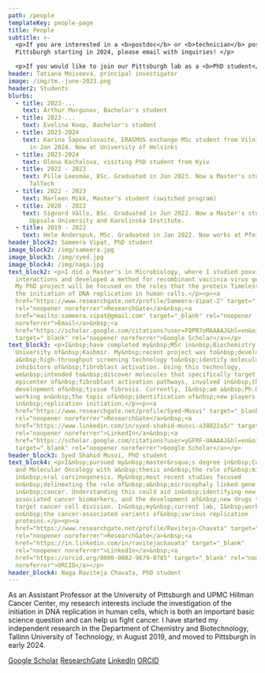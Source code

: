 ```yaml
---
path: /people
templateKey: people-page
title: People
subtitle: >-
  <p>If you are interested in a <b>postdoc</b> or <b>technician</b> positions in
  Pittsburgh starting in 2024, please email with inquiries! </p>

  <p>If you would like to join our Pittsburgh lab as a <b>PhD student</b>, please apply to Oncology Graduate Program at UPMC Hillman Cancer Center or Molecular Pharmacology Graduate Program at UPitt</p>
header: Tatiana Moiseeva, principal investigator
image: /img/tm.-june-2023.png
header2: Students
blurbs:
  - title: 2023-...
    text: Arthur Morgunov, Bachelor's student
  - title: 2023-...
    text: Evelina Koop, Bachelor's student
  - title: 2023-2024
    text: Karina Šapovalovaite, ERASMUS exchange MSc student from Vilnius, graduated
      in Jan 2024. Now at University of Helsinki
  - title: 2023-2024
    text: Olena Kachalova, visiting PhD student from Kyiv
  - title: 2022 - 2023
    text: Pille Leesmäe, BSc. Graduated in Jun 2023. Now a Master's student at
      TalTech
  - title: 2022 - 2023
    text: Marleen Mikk, Master's student (switched program)
  - title: 2020 - 2022
    text: Sigvard Vällo, BSc. Graduated in Jun 2022. Now a Master's student at
      Uppsala University and Karolinska Institute.
  - title: 2019 - 2022
    text: Hele Anderspuk, MSc. Graduated in Jan 2022. Now works at Pfeizer Estonia.
header_block2: Sameera Vipat, PhD student
image_block2: /img/sameera.jpg
image_block3: /img/syed.jpg
image_block4: /img/naga.jpg
text_block2: <p>I did a Master's in Microbiology, where I studied poxvirus-host
  interactions and developed a method for recombinant vaccinia virus generation.
  My PhD project will be focused on the roles that the protein Timeless plays in
  the initiation of DNA replication in human cells.</p><p><a
  href="https://www.researchgate.net/profile/Sameera-Vipat-2" target="_blank"
  rel="noopener noreferrer">ResearchGate</a>&nbsp;<a
  href="mailto:sameera.vipat@gmail.com" target="_blank" rel="noopener
  noreferrer">Email</a>&nbsp;<a
  href="https://scholar.google.com/citations?user=FQPR7oMAAAAJ&hl=en&oi=ao"
  target="_blank" rel="noopener noreferrer">​Google Scholar</a></p>
text_block3: <p>I&nbsp;have completed my&nbsp;MSc in&nbsp;Biochemistry from the
  University of&nbsp;Kashmir. My&nbsp;recent project was to&nbsp;develop
  a&nbsp;high-throughput screening technology to&nbsp;identify molecular
  inhibitors of&nbsp;fibroblast activation. Using this technology,
  we&nbsp;intended to&nbsp;discover molecules that specifically target the
  epicenter of&nbsp;fibroblast activation pathways, involved in&nbsp;the
  development of&nbsp;tissue fibrosis. Currently, I&nbsp;am a&nbsp;Ph.D. student
  working on&nbsp;the topic of&nbsp;identification of&nbsp;new players
  in&nbsp;replication initiation.</p><p><a
  href="https://www.researchgate.net/profile/Syed-Musvi" target="_blank"
  rel="noopener noreferrer">ResearchGate</a>&nbsp;<a
  href="https://www.linkedin.com/in/syed-shahid-musvi-a38822a5/" target="_blank"
  rel="noopener noreferrer">LinkedIn</a>&nbsp;<a
  href="https://scholar.google.com/citations?user=yGFRF-UAAAAJ&hl=en&oi=ao"
  target="_blank" rel="noopener noreferrer">​Google Scholar</a></p>
header_block3: Syed Shahid Musvi, PhD student
text_block4: <p>I&nbsp;pursued my&nbsp;master&rsquo;s degree in&nbsp;Cellular
  and Molecular Oncology with a&nbsp;thesis on&nbsp;the role of&nbsp;miRNA
  in&nbsp;oral carcinogenesis. My&nbsp;most recent studies focused
  on&nbsp;delineating the role of&nbsp;a&nbsp;microcephaly linked gene
  in&nbsp;cancer. Understanding this could aid in&nbsp;identifying new germline
  associated cancer biomarkers, and the development of&nbsp;new drugs that
  target cancer cell division. In&nbsp;my&nbsp;current lab, I&nbsp;work
  on&nbsp;the cancer-associated variants of&nbsp;various replication
  proteins.</p><p><a
  href="https://www.researchgate.net/profile/Raviteja-Chavata" target="_blank"
  rel="noopener noreferrer">ResearchGate</a>&nbsp;<a
  href="https://in.linkedin.com/in/ravitejachavata" target="_blank"
  rel="noopener noreferrer">LinkedIn</a>&nbsp;<a
  href="https://orcid.org/0000-0002-9679-0785" target="_blank" rel="noopener
  noreferrer">ORCID</a></p>
header_block4: Naga Raviteja Chavata, PhD student
---
```

As an Assistant Professor at the University of Pittsburgh and UPMC Hillman Cancer Center, my research interests include the investigation of the initiation in DNA replication in human cells, which is both an important basic science question and can help us fight cancer. ​I have started my independent research in the Department of Chemistry and Biotechnology, Tallinn University of Technology, in August 2019,  and moved to Pittsburgh in early 2024. 

[​Google Scholar](https://scholar.google.com/citations?user=NtQe0-MAAAAJ&hl=en) [ResearchGate](https://www.researchgate.net/profile/Tatiana_Moiseeva) [LinkedIn](https://ee.linkedin.com/in/tatiana-moiseeva-382b4b54) [ORCID](https://orcid.org/0000-0002-1181-9519)